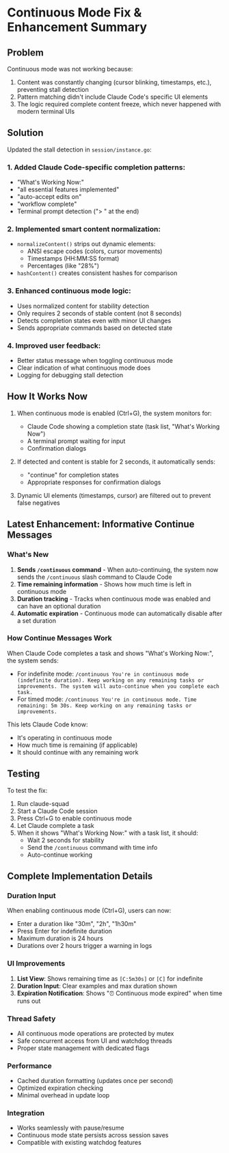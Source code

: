 # Continuous Mode Fix & Enhancement Summary

## Problem
Continuous mode was not working because:
1. Content was constantly changing (cursor blinking, timestamps, etc.), preventing stall detection
2. Pattern matching didn't include Claude Code's specific UI elements
3. The logic required complete content freeze, which never happened with modern terminal UIs

## Solution
Updated the stall detection in `session/instance.go`:

### 1. Added Claude Code-specific completion patterns:
- "What's Working Now:"
- "all essential features implemented"
- "auto-accept edits on"
- "workflow complete"
- Terminal prompt detection ("> " at the end)

### 2. Implemented smart content normalization:
- `normalizeContent()` strips out dynamic elements:
  - ANSI escape codes (colors, cursor movements)
  - Timestamps (HH:MM:SS format)
  - Percentages (like "28%")
- `hashContent()` creates consistent hashes for comparison

### 3. Enhanced continuous mode logic:
- Uses normalized content for stability detection
- Only requires 2 seconds of stable content (not 8 seconds)
- Detects completion states even with minor UI changes
- Sends appropriate commands based on detected state

### 4. Improved user feedback:
- Better status message when toggling continuous mode
- Clear indication of what continuous mode does
- Logging for debugging stall detection

## How It Works Now
1. When continuous mode is enabled (Ctrl+G), the system monitors for:
   - Claude Code showing a completion state (task list, "What's Working Now")
   - A terminal prompt waiting for input
   - Confirmation dialogs

2. If detected and content is stable for 2 seconds, it automatically sends:
   - "continue" for completion states
   - Appropriate responses for confirmation dialogs

3. Dynamic UI elements (timestamps, cursor) are filtered out to prevent false negatives

## Latest Enhancement: Informative Continue Messages

### What's New
1. **Sends `/continuous` command** - When auto-continuing, the system now sends the `/continuous` slash command to Claude Code
2. **Time remaining information** - Shows how much time is left in continuous mode
3. **Duration tracking** - Tracks when continuous mode was enabled and can have an optional duration
4. **Automatic expiration** - Continuous mode can automatically disable after a set duration

### How Continue Messages Work
When Claude Code completes a task and shows "What's Working Now:", the system sends:
- For indefinite mode: `/continuous You're in continuous mode (indefinite duration). Keep working on any remaining tasks or improvements. The system will auto-continue when you complete each task.`
- For timed mode: `/continuous You're in continuous mode. Time remaining: 5m 30s. Keep working on any remaining tasks or improvements.`

This lets Claude Code know:
- It's operating in continuous mode
- How much time is remaining (if applicable)
- It should continue with any remaining work

## Testing
To test the fix:
1. Run claude-squad
2. Start a Claude Code session
3. Press Ctrl+G to enable continuous mode
4. Let Claude complete a task
5. When it shows "What's Working Now:" with a task list, it should:
   - Wait 2 seconds for stability
   - Send the `/continuous` command with time info
   - Auto-continue working

## Complete Implementation Details

### Duration Input
When enabling continuous mode (Ctrl+G), users can now:
- Enter a duration like "30m", "2h", "1h30m"
- Press Enter for indefinite duration
- Maximum duration is 24 hours
- Durations over 2 hours trigger a warning in logs

### UI Improvements
1. **List View**: Shows remaining time as `[C:5m30s]` or `[C]` for indefinite
2. **Duration Input**: Clear examples and max duration shown
3. **Expiration Notification**: Shows "⏰ Continuous mode expired" when time runs out

### Thread Safety
- All continuous mode operations are protected by mutex
- Safe concurrent access from UI and watchdog threads
- Proper state management with dedicated flags

### Performance
- Cached duration formatting (updates once per second)
- Optimized expiration checking
- Minimal overhead in update loop

### Integration
- Works seamlessly with pause/resume
- Continuous mode state persists across session saves
- Compatible with existing watchdog features